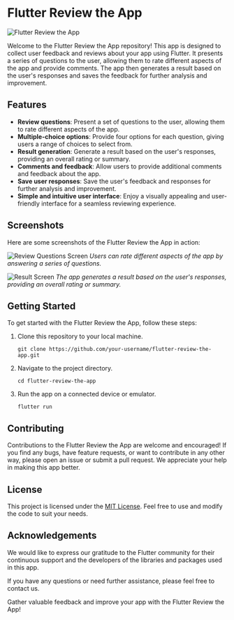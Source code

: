 # Flutter Review the App

![Flutter Review the App](screenshots/app_screenshot.png)

Welcome to the Flutter Review the App repository! This app is designed to collect user feedback and reviews about your app using Flutter. It presents a series of questions to the user, allowing them to rate different aspects of the app and provide comments. The app then generates a result based on the user's responses and saves the feedback for further analysis and improvement.

## Features

- **Review questions**: Present a set of questions to the user, allowing them to rate different aspects of the app.
- **Multiple-choice options**: Provide four options for each question, giving users a range of choices to select from.
- **Result generation**: Generate a result based on the user's responses, providing an overall rating or summary.
- **Comments and feedback**: Allow users to provide additional comments and feedback about the app.
- **Save user responses**: Save the user's feedback and responses for further analysis and improvement.
- **Simple and intuitive user interface**: Enjoy a visually appealing and user-friendly interface for a seamless reviewing experience.

## Screenshots

Here are some screenshots of the Flutter Review the App in action:

![Review Questions Screen](screenshots/expenses.png)
_Users can rate different aspects of the app by answering a series of questions._

![Result Screen](screenshots/result_screen.png)
_The app generates a result based on the user's responses, providing an overall rating or summary._

## Getting Started

To get started with the Flutter Review the App, follow these steps:

1. Clone this repository to your local machine.
   ```shell
   git clone https://github.com/your-username/flutter-review-the-app.git
   ```

2. Navigate to the project directory.
   ```shell
   cd flutter-review-the-app
   ```

3. Run the app on a connected device or emulator.
   ```shell
   flutter run
   ```

## Contributing

Contributions to the Flutter Review the App are welcome and encouraged! If you find any bugs, have feature requests, or want to contribute in any other way, please open an issue or submit a pull request. We appreciate your help in making this app better.

## License

This project is licensed under the [MIT License](LICENSE). Feel free to use and modify the code to suit your needs.

## Acknowledgements

We would like to express our gratitude to the Flutter community for their continuous support and the developers of the libraries and packages used in this app.

If you have any questions or need further assistance, please feel free to contact us.

Gather valuable feedback and improve your app with the Flutter Review the App!
